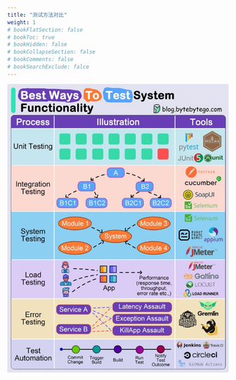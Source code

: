 ```yaml
---
title: "测试方法对比"
weight: 1
# bookFlatSection: false
# bookToc: true
# bookHidden: false
# bookCollapseSection: false
# bookComments: false
# bookSearchExclude: falce
---
```


![测试方法对比](/img/test/test-method-compare.jfif)
